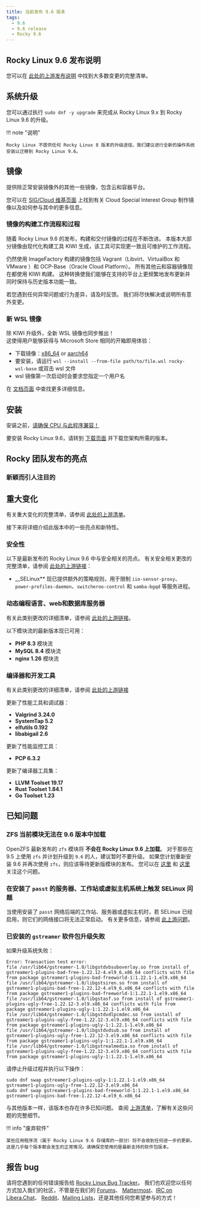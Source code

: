 ```yaml
---
title: 当前发布 9.6 版本
tags:
  - 9.6
  - 9.6 release
  - Rocky 9.6
---
```


## Rocky Linux 9.6 发布说明

您可以在 [此处的上游发布说明](https://docs.redhat.com/en/documentation/red_hat_enterprise_linux/9/html/9.6_release_notes/index) 中找到大多数变更的完整清单。

## 系统升级

您可以通过执行 `sudo dnf -y upgrade` 来完成从 Rocky Linux 9.x 到 Rocky Linux 9.6 的升级。

!!! note "说明"

    Rocky Linux 不提供任何 Rocky Linux 8 版本的升级途径。我们建议进行全新的操作系统安装以迁移到 Rocky Linux 9.6。

## 镜像

提供除正常安装镜像外的其他一些镜像，包含云和容器平台。

您可以在 [SIG/Cloud 维基页面](https://sig-cloud.rocky.page/) 上找到有关 Cloud Special Interest Group 制作镜像以及如何参与其中的更多信息。

### 镜像的构建工作流程和过程

随着 Rocky Linux 9.6 的发布，构建和交付镜像的过程在不断改进。 本版本大部分镜像由现代化构建工具 KIWI 生成，该工具可实现更一致且可维护的工作流程。

仍然使用 ImageFactory 构建的镜像包括 Vagrant（Libvirt、VirtualBox 和 VMware ）和 OCP-Base（Oracle Cloud Platform）。 所有其他云和容器镜像现在都使用 KIWI 构建。 这种转换使我们能够在支持的平台上更频繁地发布更新并同时保持与历史版本功能一致。

若您遇到任何异常问题或行为差异，请及时反馈。 我们将尽快解决或说明所有意外变更。

### 新 WSL 镜像

‌除 KIWI 升级外，全新 WSL 镜像也同步推出！\
这使得用户能够获得与 Microsoft Store 相同的开箱即用体验：

- 下载镜像：[x86_64](https://dl.rockylinux.org/pub/rocky/9/images/x86_64/Rocky-9-WSL-Base.latest.x86_64.wsl) or [aarch64](https://dl.rockylinux.org/pub/rocky/9/images/aarch64/Rocky-9-WSL-Base.latest.aarch64.wsl)
- 要安装，请运行 `wsl --install --from-file path/to/file.wsl rocky-wsl-base` 或双击 wsl 文件
- wsl 镜像第一次启动时会要求您指定一个用户名

在 [文档页面](https://docs.rockylinux.org/guides/interoperability/import_rocky_to_wsl/) 中查找更多详细信息。

## 安装

安装之前，[请确保 CPU 与此程序兼容！](https://docs.rockylinux.org/gemstones/test_cpu_compat/)

要安装 Rocky Linux 9.6，请转到 [下载页面](https://rockylinux.org/download/) 并下载您架构所需的版本。

## Rocky 团队发布的亮点

### 新颖而引人注目的

## 重大变化

有关重大变化的完整清单，请参阅 [此处的上游清单](https://docs.redhat.com/en/documentation/red_hat_enterprise_linux/9/html/9.6_release_notes/overview#overview-major-changes)。

接下来将详细介绍此版本中的一些亮点和新特性。

### 安全性

以下是最新发布的 Rocky Linux 9.6 中与安全相关的亮点。 有关安全相关更改的完整清单，请参阅 [此处的上游链接](https://docs.redhat.com/en/documentation/red_hat_enterprise_linux/9/html/9.6_release_notes/new-features#new-features-security)：

- _‌_SELinux‌\*\* 现已提供额外的策略规则，用于限制 `iio-sensor-proxy`、`power-profiles-daemon`、`switcheroo-control` 和 `samba-bgqd` 等服务进程。

### 动态编程语言、web和数据库服务器

有关此类别更改的详细清单，请参阅 [此处的上游链接](https://docs.redhat.com/en/documentation/red_hat_enterprise_linux/9/html/9.6_release_notes/new-features#new-features-dynamic-programming-languages-web-and-database-servers)。

以下模块流的最新版本现已可用：

- **PHP 8.3** 模块流
- **MySQL 8.4** 模块流
- **nginx 1.26** 模块流

### 编译器和开发工具

有关此类别更改的详细清单，请参阅 [此处的上游链接](https://docs.redhat.com/en/documentation/red_hat_enterprise_linux/9/html/9.6_release_notes/new-features#new-features-compilers-and-development-tools)

更新了性能工具和调试器：

- **Valgrind 3.24.0**
- **SystemTap 5.2**
- **elfutils 0.192**
- **libabigail 2.6**

更新了性能监控工具：

- **PCP 6.3.2**

更新了编译器工具集：

- **LLVM Toolset 19.17**
- **Rust Toolset 1.84.1**
- **Go Toolset 1.23**

## 已知问题

### ‌ZFS 当前模块无法在 9.6 版本中加载

OpenZFS 最新发布的 `zfs` 模块将 **不会在 Rocky Linux 9.6 上加载**。 对于那些在 9.5 上使用 `zfs` 并计划升级到 `9.6` 的人，建议暂时不要升级。 如果您计划重新安装 9.6 并再次使用 `zfs`，则应该等待更新版模块的发布。 您可以在 [这里](https://github.com/openzfs/zfs/issues/17332) 和 [这里](https://github.com/openzfs/zfs/issues/17364) 关注这个问题。

### 在安装了 `passt` 的服务器、工作站或虚拟主机系统上触发 SELinux 问题

当使用安装了 `passt` 网络后端的工作站、服务器或虚拟主机时，若 SELinux 已经启用，则它们的网络接口将无法正常启动。 有关更多信息，请参阅 [此上游问题](https://issues.redhat.com/browse/RHEL-80407)。

### 已安装的 `gstreamer` 软件包升级失败

如果升级系统失败：

  ```
  Error: Transaction test error:
  file /usr/lib64/gstreamer-1.0/libgstdvbsuboverlay.so from install of gstreamer1-plugins-bad-free-1.22.12-4.el9_6.x86_64 conflicts with file from package gstreamer1-plugins-bad-freeworld-1:1.22.1-1.el9.x86_64
  file /usr/lib64/gstreamer-1.0/libgstsiren.so from install of gstreamer1-plugins-bad-free-1.22.12-4.el9_6.x86_64 conflicts with file from package gstreamer1-plugins-bad-freeworld-1:1.22.1-1.el9.x86_64
  file /usr/lib64/gstreamer-1.0/libgstasf.so from install of gstreamer1-plugins-ugly-free-1.22.12-3.el9.x86_64 conflicts with file from package gstreamer1-plugins-ugly-1:1.22.1-1.el9.x86_64
  file /usr/lib64/gstreamer-1.0/libgstdvdlpcmdec.so from install of gstreamer1-plugins-ugly-free-1.22.12-3.el9.x86_64 conflicts with file from package gstreamer1-plugins-ugly-1:1.22.1-1.el9.x86_64
  file /usr/lib64/gstreamer-1.0/libgstdvdsub.so from install of gstreamer1-plugins-ugly-free-1.22.12-3.el9.x86_64 conflicts with file from package gstreamer1-plugins-ugly-1:1.22.1-1.el9.x86_64
  file /usr/lib64/gstreamer-1.0/libgstrealmedia.so from install of gstreamer1-plugins-ugly-free-1.22.12-3.el9.x86_64 conflicts with file from package gstreamer1-plugins-ugly-1:1.22.1-1.el9.x86_64
  ```

请停止升级过程并执行以下操作：

  ```
  sudo dnf swap gstreamer1-plugins-ugly-1:1.22.1-1.el9.x86_64 gstreamer1-plugins-ugly-free-1.22.12-3.el9.x86_64 
  sudo dnf swap gstreamer1-plugins-bad-freeworld-1:1.22.1-1.el9.x86_64 gstreamer1-plugins-bad-free-1.22.12-4.el9_6.x86_64 
  ```

与其他版本一样，该版本也存在许多已知问题。 查阅 [上游清单](https://docs.redhat.com/en/documentation/red_hat_enterprise_linux/9/html/9.6_release_notes/known-issues)，了解有关这些问题的完整细节。

!!! info "废弃软件"

    某些应用程序流（属于 Rocky Linux 9.6 存储库的一部分）将不会收到任何进一步的更新。这是几乎每个版本都会发生的正常情况。请确保您使用的是最新支持的软件包版本。

## 报告 bug

请将您遇到的任何错误报告给 [Rocky Linux Bug Tracker](https://bugs.rockylinux.org/)。 我们也欢迎您以任何方式加入我们的社区，不管是在我们的 [Forums](https://forums.rockylinux.org)、 [Mattermost](https://chat.rockylinux.org)、[IRC on Libera.Chat](irc://irc.liberachat/rockylinux)、 [Reddit](https://reddit.com/r/rockylinux)、[Mailing Lists](https://lists.resf.org)，还是其他任何您希望参与的方式！
